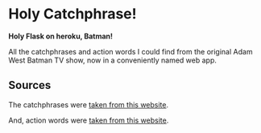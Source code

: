 Holy Catchphrase!
=================

**Holy Flask on heroku, Batman!**

All the catchphrases and action words I could find from the original
Adam West Batman TV show, now in a conveniently named web app.


Sources
-------

The catchphrases were [taken from this website](http://adamwest.tripod.com/robin.htm).

And, action words were [taken from this website](http://www.usfamily.net/web/wpattinson/otr/batman/batfgtwd.htm).
